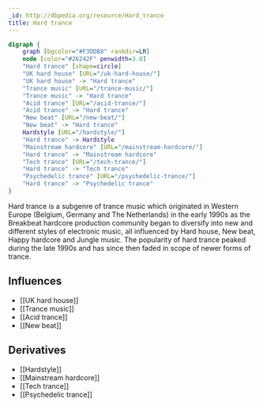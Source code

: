 ```yaml
---
_id: http://dbpedia.org/resource/Hard_trance
title: Hard trance
---
```


```dot
digraph {
	graph [bgcolor="#F3DDB8" rankdir=LR]
	node [color="#26242F" penwidth=3.0]
	"Hard trance" [shape=circle]
	"UK hard house" [URL="/uk-hard-house/"]
	"UK hard house" -> "Hard trance"
	"Trance music" [URL="/trance-music/"]
	"Trance music" -> "Hard trance"
	"Acid trance" [URL="/acid-trance/"]
	"Acid trance" -> "Hard trance"
	"New beat" [URL="/new-beat/"]
	"New beat" -> "Hard trance"
	Hardstyle [URL="/hardstyle/"]
	"Hard trance" -> Hardstyle
	"Mainstream hardcore" [URL="/mainstream-hardcore/"]
	"Hard trance" -> "Mainstream hardcore"
	"Tech trance" [URL="/tech-trance/"]
	"Hard trance" -> "Tech trance"
	"Psychedelic trance" [URL="/psychedelic-trance/"]
	"Hard trance" -> "Psychedelic trance"
}
```

Hard trance is a subgenre of trance music which originated in Western Europe (Belgium, Germany and The Netherlands) in the early 1990s as the Breakbeat hardcore production community began to diversify into new and different styles of electronic music, all influenced by Hard house, New beat, Happy hardcore and Jungle music. The popularity of hard trance peaked during the late 1990s and has since then faded in scope of newer forms of trance.

## Influences

- [[UK hard house]]
- [[Trance music]]
- [[Acid trance]]
- [[New beat]]

## Derivatives

- [[Hardstyle]]
- [[Mainstream hardcore]]
- [[Tech trance]]
- [[Psychedelic trance]]

